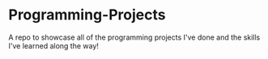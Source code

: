 # Programming-Projects
A repo to showcase all of the programming projects I've done and the skills I've learned along the way!
